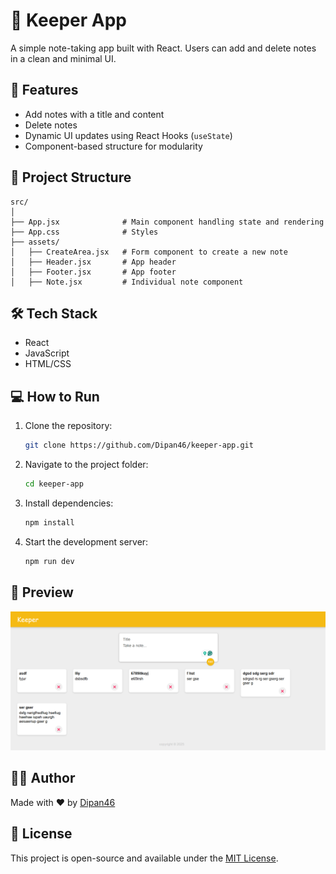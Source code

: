 # 📝 Keeper App

A simple note-taking app built with React. Users can add and delete notes in a clean and minimal UI.

## 🚀 Features

- Add notes with a title and content
- Delete notes
- Dynamic UI updates using React Hooks (`useState`)
- Component-based structure for modularity

## 📁 Project Structure

```
src/
│
├── App.jsx              # Main component handling state and rendering
├── App.css              # Styles
├── assets/
│   ├── CreateArea.jsx   # Form component to create a new note
│   ├── Header.jsx       # App header
│   ├── Footer.jsx       # App footer
│   ├── Note.jsx         # Individual note component
```

## 🛠️ Tech Stack

- React
- JavaScript
- HTML/CSS

## 💻 How to Run

1. Clone the repository:
   ```bash
   git clone https://github.com/Dipan46/keeper-app.git
   ```

2. Navigate to the project folder:
   ```bash
   cd keeper-app
   ```

3. Install dependencies:
   ```bash
   npm install
   ```

4. Start the development server:
   ```bash
   npm run dev
   ```

## 📸 Preview

![Keeper App Screenshot](preview/prev.png)

## 🧑‍💻 Author

Made with ❤️ by [Dipan46](https://github.com/Dipan46)

## 📄 License

This project is open-source and available under the [MIT License](LICENSE).
